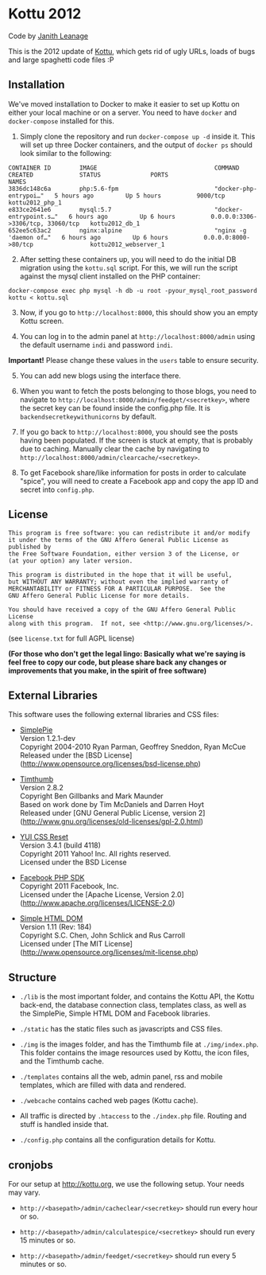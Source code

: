 Kottu 2012
==========

Code by [Janith Leanage](http://janithl.blogspot.com)

This is the 2012 update of [Kottu](https://github.com/janithl/Kottu),
which gets rid of ugly URLs, loads of bugs and large spaghetti code files :P



Installation
------------

We've moved installation to Docker to make it easier to set up Kottu on either
your local machine or on a server. You need to have `docker` and `docker-compose`
installed for this.

1. Simply clone the repository and run `docker-compose up -d` inside it. This will
set up three Docker containers, and the output of `docker ps` should look similar
to the following:

```
CONTAINER ID        IMAGE                                 COMMAND                  CREATED             STATUS              PORTS                               NAMES
3836dc148c6a        php:5.6-fpm                           "docker-php-entrypoi…"   5 hours ago         Up 5 hours          9000/tcp                            kottu2012_php_1
e833ce2641e6        mysql:5.7                             "docker-entrypoint.s…"   6 hours ago         Up 6 hours          0.0.0.0:3306->3306/tcp, 33060/tcp   kottu2012_db_1
652ee5c63ac2        nginx:alpine                          "nginx -g 'daemon of…"   6 hours ago         Up 6 hours          0.0.0.0:8000->80/tcp                kottu2012_webserver_1
```

2. After setting these containers up, you will need to do the initial DB migration
using the `kottu.sql` script. For this, we will run the script against the mysql
client installed on the PHP container:

`docker-compose exec php mysql -h db -u root -pyour_mysql_root_password kottu < kottu.sql`

3. Now, if you go to `http://localhost:8000`, this should show you an empty Kottu screen.

4. You can log in to the admin panel at `http://localhost:8000/admin` using the default 
username `indi` and password `indi`. 

**Important!** Please change these values in the `users` table to ensure 
security.

5. You can add new blogs using the interface there.

6. When you want to fetch the posts belonging to those blogs, you need to navigate to
`http://localhost:8000/admin/feedget/<secretkey>`, where the secret key can be found 
inside the config.php file. It is `backendsecretkeywithunicorns` by default.

7. If you go back to `http://localhost:8000`, you should see the posts having been 
populated. If the screen is stuck at empty, that is probably due to caching. Manually 
clear the cache by navigating to `http://localhost:8000/admin/clearcache/<secretkey>`.

8. To get Facebook share/like information for posts in order to calculate "spice", you
will need to create a Facebook app and copy the app ID and secret into `config.php`.



License
-------

	This program is free software: you can redistribute it and/or modify
	it under the terms of the GNU Affero General Public License as published by
	the Free Software Foundation, either version 3 of the License, or
	(at your option) any later version.

	This program is distributed in the hope that it will be useful,
	but WITHOUT ANY WARRANTY; without even the implied warranty of
	MERCHANTABILITY or FITNESS FOR A PARTICULAR PURPOSE.  See the
	GNU Affero General Public License for more details.

	You should have received a copy of the GNU Affero General Public License
	along with this program.  If not, see <http://www.gnu.org/licenses/>. 

(see `license.txt` for full AGPL license)

**(For those who don't get the legal lingo: Basically what we're saying is
feel free to copy our code, but please share back any changes or improvements
that you make, in the spirit of free software)**



External Libraries
------------------

This software uses the following external libraries and CSS files:

* [SimplePie](http://simplepie.org/)   
	Version 1.2.1-dev   
	Copyright 2004-2010 Ryan Parman, Geoffrey Sneddon, Ryan McCue   
	Released under the [BSD License]
	(http://www.opensource.org/licenses/bsd-license.php)   

* [Timthumb](http://code.google.com/p/timthumb/)   
	Version 2.8.2   
	Copyright Ben Gillbanks and Mark Maunder   
	Based on work done by Tim McDaniels and Darren Hoyt   
	Released under [GNU General Public License, version 2]
	(http://www.gnu.org/licenses/old-licenses/gpl-2.0.html)   

* [YUI CSS Reset](http://yuilibrary.com/license/)   
	Version 3.4.1 (build 4118)   
	Copyright 2011 Yahoo! Inc. All rights reserved.   
	Licensed under the BSD License   

* [Facebook PHP SDK](http://developer.facebook.com/)  
	Copyright 2011 Facebook, Inc.  
	Licensed under the [Apache License, Version 2.0]
	(http://www.apache.org/licenses/LICENSE-2.0)  
	
* [Simple HTML DOM](http://sourceforge.net/projects/simplehtmldom/)  
	Version 1.11 (Rev: 184)  
	Copyright S.C. Chen, John Schlick and Rus Carroll  
 	Licensed under [The MIT License]
	(http://www.opensource.org/licenses/mit-license.php)

Structure
---------

* `./lib` is the most important folder, and contains the Kottu API, the Kottu 
back-end, the database connection class, templates class, as well as the 
SimplePie, Simple HTML DOM and Facebook libraries.

* `./static` has the static files such as javascripts and CSS files.

* `./img` is the images folder, and has the Timthumb file at `./img/index.php`.
This folder contains the image resources used by Kottu, the icon files, and
the Timthumb cache.

* `./templates` contains all the web, admin panel, rss and mobile templates, 
which are filled with data and rendered.

* `./webcache` contains cached web pages (Kottu cache).

* All traffic is directed by `.htaccess` to the `./index.php` file. Routing and
stuff is handled inside that.

* `./config.php` contains all the configuration details for Kottu.



cronjobs
--------

For our setup at http://kottu.org, we use the following setup. Your needs may
vary.

* `http://<basepath>/admin/cacheclear/<secretkey>` should run every hour or so.

* `http://<basepath>/admin/calculatespice/<secretkey>` should run every 15 minutes or so.

* `http://<basepath>/admin/feedget/<secretkey>` should run every 5 minutes or so.
